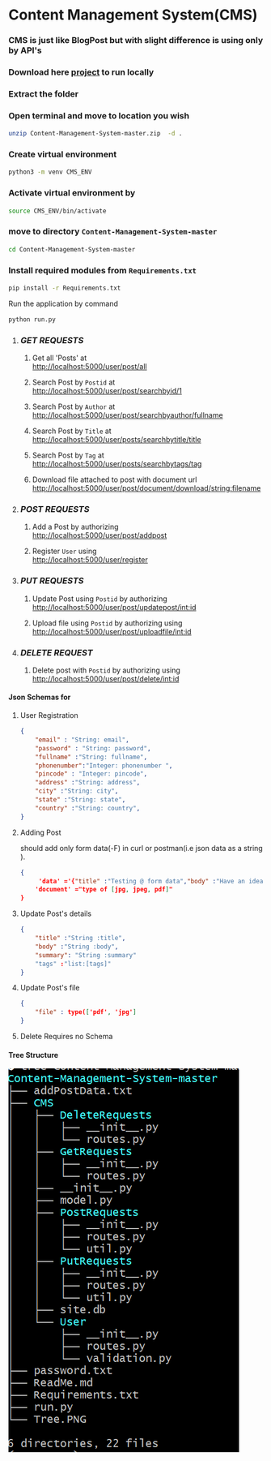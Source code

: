 # Content Management System(CMS)

### CMS is just like BlogPost but with slight difference is using only by API's

### Download here [project](https://github.com/balakirankumar/Content-Management-System/archive/refs/heads/master.zip) to run locally

### Extract the folder

### Open terminal and move to location you wish

```bash
unzip Content-Management-System-master.zip  -d .
```

### Create virtual environment

```bash
python3 -m venv CMS_ENV
```

### Activate virtual environment by

```bash
source CMS_ENV/bin/activate
```


### move to directory `Content-Management-System-master`
```bash
cd Content-Management-System-master
```

### Install required modules from `Requirements.txt`

```bash
pip install -r Requirements.txt
```

Run the application by command

```bash
python run.py
```
1. ### ***GET REQUESTS***
    1. Get all 'Posts' at  
[http://localhost:5000/user/post/all](http://localhost:5000//user/post/all)

   2. Search Post by `Postid` at   
      [http://localhost:5000/user/post/searchbyid/1](http://localhost:5000/user/post/searchbyid/1)

   3. Search Post by `Author` at                            
 [http://localhost:5000/user/post/searchbyauthor/fullname](http://localhost:5000/user/post/searchbyauthor/fullname)

   4. Search Post by `Title` at                                
 [http://localhost:5000/user/posts/searchbytitle/title](http://localhost:5000/user/posts/searchbytitle/title)  

   5. Search Post by `Tag` at                                     
 [http://localhost:5000/user/posts/searchbytags/tag](http://localhost:5000/user/posts/searchbytags/tag)

   6. Download file attached to post with document url [http://localhost:5000/user/post/document/download/<string:filename>](http://localhost:5000/user/post/document/download/<string:filename>)


2. ### ***POST REQUESTS***

   1. Add a Post by authorizing  
[http://localhost:5000/user/post/addpost](http://localhost:5000/user/post/addpost)

   2. Register `User` using   
[http://localhost:5000/user/register](http://localhost:5000/user/register)


3. ### ***PUT REQUESTS***
   1. Update Post using `Postid` by authorizing                 
    [http://localhost:5000/user/post/updatepost/<int:id>](http://localhost:5000/user/post/updatepost/<int:id>)


   2. Upload file using `Postid` by authorizing using           
    [http://localhost:5000/user/post/uploadfile/<int:id>](http://localhost:5000/user/post/uploadfile/<int:id>)

4. ### ***DELETE REQUEST***

    1. Delete post with `Postid` by authorizing using               
        [http://localhost:5000/user/post/delete/<int:id>](http://localhost:5000/user/post/delete/<int:id>)



#### Json Schemas for
1.  User Registration

       ```json
       {
           "email" : "String: email",
           "password" : "String: password",
           "fullname" :"String: fullname",
           "phonenumber":"Integer: phonenumber ",
           "pincode" : "Integer: pincode",
           "address" :"String: address",
           "city" :"String: city",
           "state" :"String: state",
           "country" :"String: country",
       }
      ```
2.  Adding Post
      
     should add only form data(-F) in curl or postman(i.e json data as a string ). 

       ```Json
       {
            'data' ='{"title" :"Testing @ form data","body" :"Have an idea uploading file and data at atime","summary": "Tesing an someone try","tags":["#Testing","#Idea"]}'
           'document' ="type of [jpg, jpeg, pdf]"
       }
      ```

3.  Update Post's details
       ```Json
       {
           "title" :"String :title",
           "body" :"String :body",
           "summary": "String :summary"
           "tags" :"list:[tags]"
       }
       ```


4.   Update Post's file

        ```Json
        {  
            "file" : type(['pdf', 'jpg']
        }
      ```
5.    Delete Requires no Schema


#### Tree Structure
![tree path](https://raw.githubusercontent.com/balakirankumar/Content-Management-System/master/Tree.PNG)
